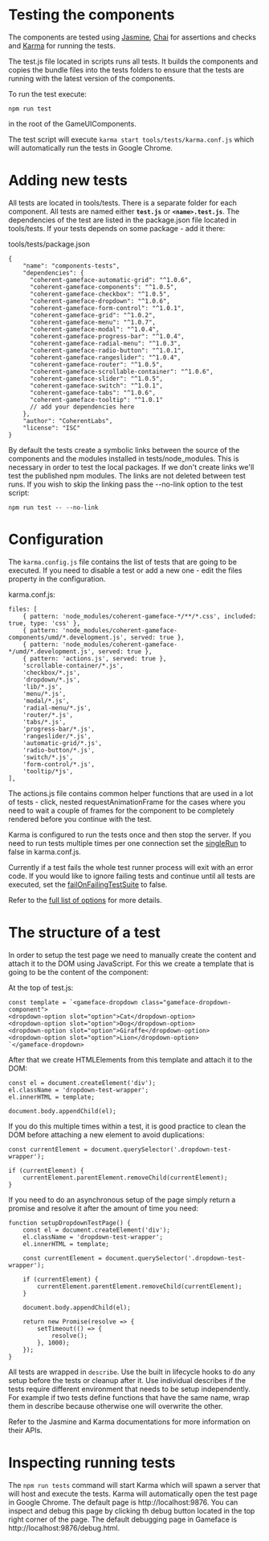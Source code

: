 <!--Copyright (c) Coherent Labs AD. All rights reserved. -->
# Testing the components

The components are tested using [Jasmine](https://jasmine.github.io/), [Chai](https://www.chaijs.com/) for assertions
and checks and [Karma](https://karma-runner.github.io/latest/index.html) for running the tests.

The test.js file located in scripts runs all tests. It builds the components and
copies the bundle files into the tests folders to ensure that the tests are running
with the latest version of the components.

To run the test execute:

`npm run test`

in the root of the GameUIComponents.

The test script will execute `karma start tools/tests/karma.conf.js` which will automatically
run the tests in Google Chrome.

# Adding new tests

All tests are located in tools/tests. There is a separate folder for each component. All tests are named either **`test.js`** or **`<name>.test.js`**.
The dependencies of the test are listed in the package.json file located in tools/tests. If your tests depends on some package - add it there:

tools/tests/package.json
~~~~{.js}
{
    "name": "components-tests",
    "dependencies": {
      "coherent-gameface-automatic-grid": "^1.0.6",
      "coherent-gameface-components": "^1.0.5",
      "coherent-gameface-checkbox": "^1.0.5",
      "coherent-gameface-dropdown": "^1.0.6",
      "coherent-gameface-form-control": "^1.0.1",
      "coherent-gameface-grid": "^1.0.2",
      "coherent-gameface-menu": "^1.0.7",
      "coherent-gameface-modal": "^1.0.4",
      "coherent-gameface-progress-bar": "^1.0.4",
      "coherent-gameface-radial-menu": "^1.0.3",
      "coherent-gameface-radio-button": "^1.0.1",
      "coherent-gameface-rangeslider": "^1.0.4",
      "coherent-gameface-router": "^1.0.5",
      "coherent-gameface-scrollable-container": "^1.0.6",
      "coherent-gameface-slider": "^1.0.5",
      "coherent-gameface-switch": "^1.0.1",
      "coherent-gameface-tabs": "^1.0.6",
      "coherent-gameface-tooltip": "^1.0.1"
      // add your dependencies here
    },
    "author": "CoherentLabs",
    "license": "ISC"
}
~~~~

By default the tests create a symbolic links between the source of the components and the modules installed in tests/node_modules. This is necessary in order to test the local packages. If we don't create links we'll test the published npm modules. The links are not deleted between test runs. If you wish to skip the linking pass the --no-link option to the test script:

`npm run test -- --no-link`

# Configuration

The `karma.config.js` file contains the list of tests that are going to be
executed. If you need to disable a test or add a new one - edit the files
property in the configuration.

karma.conf.js:
~~~~{.js}
files: [
    { pattern: 'node_modules/coherent-gameface-*/**/*.css', included: true, type: 'css' },
    { pattern: 'node_modules/coherent-gameface-components/umd/*.development.js', served: true },
    { pattern: 'node_modules/coherent-gameface-*/umd/*.development.js', served: true },
    { pattern: 'actions.js', served: true },
    'scrollable-container/*.js',
    'checkbox/*.js',
    'dropdown/*.js',
    'lib/*.js',
    'menu/*.js',
    'modal/*.js',
    'radial-menu/*.js',
    'router/*.js',
    'tabs/*.js',
    'progress-bar/*.js',
    'rangeslider/*.js',
    'automatic-grid/*.js',
    'radio-button/*.js',
    'switch/*.js',
    'form-control/*.js',
    'tooltip/*js',
],
~~~~

The actions.js file contains common helper functions that are used in a lot of tests -
click, nested requestAnimationFrame for the cases where you need to wait a couple of
frames for the component to be completely rendered before you continue with the test.

Karma is configured to run the tests once and then stop the server. If you need to run
tests multiple times per one connection set the [singleRun](http://karma-runner.github.io/6.3/config/configuration-file.html#singlerun) to false in karma.conf.js.

Currently if a test fails the whole test runner process will exit with an error code.
If you would like to ignore failing tests and continue until all tests are executed,
set the [failOnFailingTestSuite](http://karma-runner.github.io/6.3/config/configuration-file.html#failonfailingtestsuite) to false.

Refer to the [full list of options](http://karma-runner.github.io/6.3/config/configuration-file.html) for more details.

# The structure of a test

In order to setup the test page we need to manually create the content and attach it to the DOM using JavaScript. For this we create a template that is going to be the content of the component:

At the top of test.js:

````
const template = `<gameface-dropdown class="gameface-dropdown-component">
<dropdown-option slot="option">Cat</dropdown-option>
<dropdown-option slot="option">Dog</dropdown-option>
<dropdown-option slot="option">Giraffe</dropdown-option>
<dropdown-option slot="option">Lion</dropdown-option>
`</gameface-dropdown>
````

After that we create HTMLElements from this template and attach it to the DOM:

````
const el = document.createElement('div');
el.className = 'dropdown-test-wrapper';
el.innerHTML = template;

document.body.appendChild(el);
````

If you do this multiple times within a test, it is good practice
to clean the DOM before attaching a new element to avoid duplications:

````
const currentElement = document.querySelector('.dropdown-test-wrapper');

if (currentElement) {
    currentElement.parentElement.removeChild(currentElement);
}
````

If you need to do an asynchronous setup of the page simply return
a promise and resolve it after the amount of time you need:

````
function setupDropdownTestPage() {
    const el = document.createElement('div');
    el.className = 'dropdown-test-wrapper';
    el.innerHTML = template;

    const currentElement = document.querySelector('.dropdown-test-wrapper');

    if (currentElement) {
        currentElement.parentElement.removeChild(currentElement);
    }

    document.body.appendChild(el);

    return new Promise(resolve => {
        setTimeout(() => {
            resolve();
        }, 1000);
    });
}
````

All tests are wrapped in `describe`. Use the built in lifecycle hooks to do any setup before the tests or cleanup after it. Use individual describes if the tests require different environment that needs to be setup independently. For example if two tests define functions that have the same name, wrap them in describe because otherwise one will
overwrite the other.

Refer to the Jasmine and Karma documentations for more information on their APIs.


# Inspecting running tests

The `npm run tests` command will start Karma which will spawn a server that will host and
execute the tests. Karma will automatically open the test page in Google Chrome.
The default page is http://localhost:9876. You can inspect and debug this page by
clicking th debug button located in the top right corner of the page.
The default debugging page in Gameface is http://localhost:9876/debug.html.